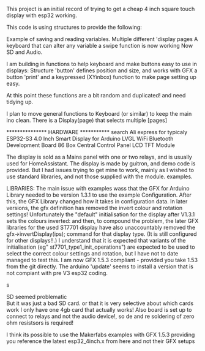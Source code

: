 This project is an initial record of trying to get a cheap 4 inch square touch display with esp32 working.


This code is using structures to provide the following:

Example of saving and reading variables.
Multiple different 'display pages
A keyboard that can alter any variable
a swipe function is now working 
Now SD and Audio.

I am building in functions to help keyboard and make buttons easy to use in displays:
Structure 'button' defines position and size, and 
  works with GFX a button 'print' and a keypressed (XYinbox) function to make page setting up easy. 

At this point these functions are a bit random and duplicated! and need tidying up.

I plan to move general functions to Keyboard (or similar) to keep the main ino clean.
There is a Display(page) that selects multiple [pages] 


*************** HARDWARE ***********
search Ali express for typicaly  ESP32-S3 4.0 Inch Smart Display for Arduino LVGL WiFi Bluetooth Development Board 86 Box Central Control Panel LCD TFT Module

The display is sold as a Mains panel with one  or two relays, and is usually used for HomeAssistant.
The display is made by guitron, and demo code is provided. 
But I had issues trying to get mine to work, mainly as I wished to use standard libraries, and not those 
supplied with the module. examples.


 
LIBRARIES: 
The main issue with examples wass that the GFX for Arduino Library needed to be version 1.3.1 to use the example Configuration.
After this, the GFX Library changed how it takes in configuration data. 
In later versions, the gfx definition has removed the invert colour and rotation settings!
Unfortunately the "default" initialisation for the display after V1.3.1 sets the colours inverted: 
and then, to compound the problem, the later GFX libraries for the used ST7701 display have also unaccountably removed the gfx->invertDisplay(ips); command for that display type.
(It is still configured for other displays!!.) 
I understand that it is expected that variants of the initialisation (eg" st7701_type1_init_operations") are expected to be used to select the correct colour settings and rotation, but I have not to date managed to test this. 
I am now GFX 1.5.3 compliant - provided you take 1.53 from the git directly. The arduino 'update' seems to install a version that is not compiant with pre V3 esp32 coding.

s


SD seemed problematic  
But it was just a bad SD card. or that it is very selective about which cards work
I only have one 4gb card that actually works! 
Also board is set up to connect to relays and not the audio device!, so de and re soldering of zero ohm resistsors is required!

I think its possible to use the Makerfabs examples with GFX 1.5.3 providing you reference the latest esp32_4inch.x from here and not their GFX setups 

